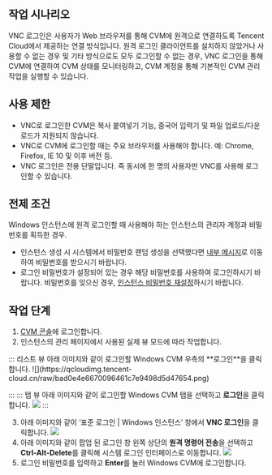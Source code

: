 ## 작업 시나리오

VNC 로그인은 사용자가 Web 브라우저를 통해 CVM에 원격으로 연결하도록 Tencent Cloud에서 제공하는 연결 방식입니다. 원격 로그인 클라이언트를 설치하지 않았거나 사용할 수 없는 경우 및 기타 방식으로도 모두 로그인할 수 없는 경우, VNC 로그인을 통해 CVM에 연결하여 CVM 상태를 모니터링하고, CVM 계정을 통해 기본적인 CVM 관리 작업을 실행할 수 있습니다.

## 사용 제한

- VNC로 로그인한 CVM은 복사 붙여넣기 기능, 중국어 입력기 및 파일 업로드/다운로드가 지원되지 않습니다.
- VNC로 CVM에 로그인할 때는 주요 브라우저를 사용해야 합니다. 예: Chrome, Firefox, IE 10 및 이후 버전 등.
- VNC 로그인은 전용 단말입니다. 즉 동시에 한 명의 사용자만 VNC를 사용해 로그인할 수 있습니다.


## 전제 조건
Windows 인스턴스에 원격 로그인할 때 사용해야 하는 인스턴스의 관리자 계정과 비밀번호를 획득한 경우.
 - 인스턴스 생성 시 시스템에서 비밀번호 랜덤 생성을 선택했다면 [내부 메시지](https://console.cloud.tencent.com/message)로 이동하여 비밀번호를 받으시기 바랍니다.
 - 로그인 비밀번호가 설정되어 있는 경우 해당 비밀번호를 사용하여 로그인하시기 바랍니다. 비밀번호를 잊으신 경우, [인스턴스 비밀번호 재설정](https://intl.cloud.tencent.com/document/product/213/16566)하시기 바랍니다.


## 작업 단계

1. [CVM 콘솔](https://console.cloud.tencent.com/cvm/index)에 로그인합니다.
2. 인스턴스의 관리 페이지에서 사용된 실제 뷰 모드에 따라 작업합니다.
<dx-tabs>
::: 리스트 뷰
아래 이미지와 같이 로그인할 Windows CVM 우측의 **로그인**을 클릭합니다.
![](https://qcloudimg.tencent-cloud.cn/raw/bad0e4e6670096461c7e9498d5d47654.png)

:::
::: 탭 뷰
아래 이미지와 같이 로그인할 Windows CVM 탭을 선택하고 **로그인**을 클릭합니다.
![](https://qcloudimg.tencent-cloud.cn/raw/2cdbf7a52ed228109fd1bc55a6ed1d6c.png)
:::
</dx-tabs>

3. 아래 이미지와 같이 ‘표준 로그인 | Windows 인스턴스’ 창에서 **VNC 로그인**을 클릭합니다.
![](https://main.qcloudimg.com/raw/9f964c1ebdec90f7e371b42340e13662.png)
4. 아래 이미지와 같이 팝업 된 로그인 창 왼쪽 상단의 **원격 명령어 전송**을 선택하고 **Ctrl-Alt-Delete**를 클릭해 시스템 로그인 인터페이스로 이동합니다.
![](https://main.qcloudimg.com/raw/c07755c1e0d0040e2ecb87f048b8be1b.png)
5. 로그인 비밀번호를 입력하고 **Enter**를 눌러 Windows CVM에 로그인합니다.

